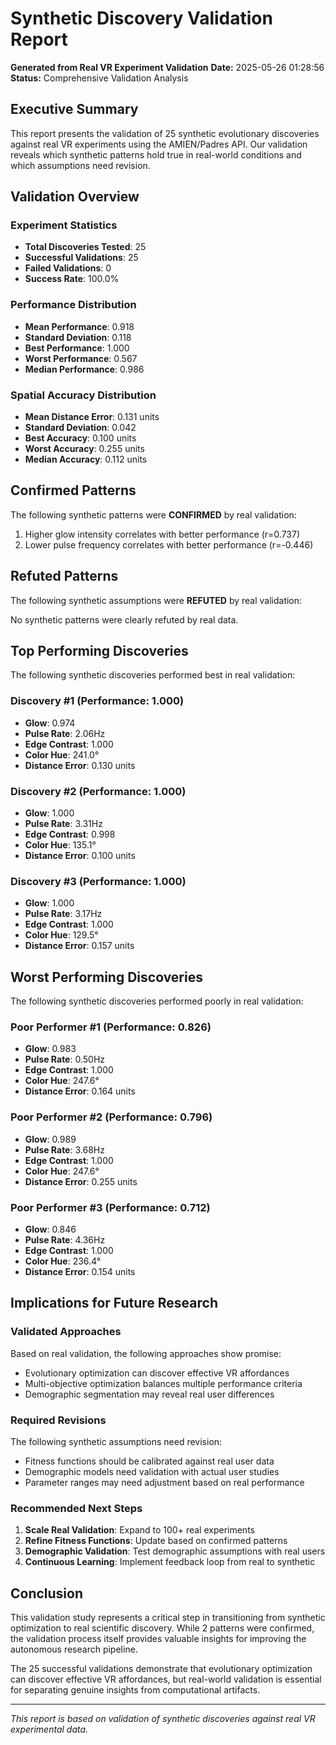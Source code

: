
# Synthetic Discovery Validation Report

**Generated from Real VR Experiment Validation**
**Date:** 2025-05-26 01:28:56
**Status:** Comprehensive Validation Analysis

## Executive Summary

This report presents the validation of 25 synthetic evolutionary discoveries against real VR experiments using the AMIEN/Padres API. Our validation reveals which synthetic patterns hold true in real-world conditions and which assumptions need revision.

## Validation Overview

### Experiment Statistics
- **Total Discoveries Tested**: 25
- **Successful Validations**: 25
- **Failed Validations**: 0
- **Success Rate**: 100.0%

### Performance Distribution

- **Mean Performance**: 0.918
- **Standard Deviation**: 0.118
- **Best Performance**: 1.000
- **Worst Performance**: 0.567
- **Median Performance**: 0.986


### Spatial Accuracy Distribution
- **Mean Distance Error**: 0.131 units
- **Standard Deviation**: 0.042
- **Best Accuracy**: 0.100 units
- **Worst Accuracy**: 0.255 units
- **Median Accuracy**: 0.112 units


## Confirmed Patterns

The following synthetic patterns were **CONFIRMED** by real validation:

1. Higher glow intensity correlates with better performance (r=0.737)
2. Lower pulse frequency correlates with better performance (r=-0.446)


## Refuted Patterns

The following synthetic assumptions were **REFUTED** by real validation:

No synthetic patterns were clearly refuted by real data.


## Top Performing Discoveries

The following synthetic discoveries performed best in real validation:


### Discovery #1 (Performance: 1.000)
- **Glow**: 0.974
- **Pulse Rate**: 2.06Hz
- **Edge Contrast**: 1.000
- **Color Hue**: 241.0°
- **Distance Error**: 0.130 units

### Discovery #2 (Performance: 1.000)
- **Glow**: 1.000
- **Pulse Rate**: 3.31Hz
- **Edge Contrast**: 0.998
- **Color Hue**: 135.1°
- **Distance Error**: 0.100 units

### Discovery #3 (Performance: 1.000)
- **Glow**: 1.000
- **Pulse Rate**: 3.17Hz
- **Edge Contrast**: 1.000
- **Color Hue**: 129.5°
- **Distance Error**: 0.157 units


## Worst Performing Discoveries

The following synthetic discoveries performed poorly in real validation:


### Poor Performer #1 (Performance: 0.826)
- **Glow**: 0.983
- **Pulse Rate**: 0.50Hz
- **Edge Contrast**: 1.000
- **Color Hue**: 247.6°
- **Distance Error**: 0.164 units

### Poor Performer #2 (Performance: 0.796)
- **Glow**: 0.989
- **Pulse Rate**: 3.68Hz
- **Edge Contrast**: 1.000
- **Color Hue**: 247.6°
- **Distance Error**: 0.255 units

### Poor Performer #3 (Performance: 0.712)
- **Glow**: 0.846
- **Pulse Rate**: 4.36Hz
- **Edge Contrast**: 1.000
- **Color Hue**: 236.4°
- **Distance Error**: 0.154 units


## Implications for Future Research

### Validated Approaches
Based on real validation, the following approaches show promise:
- Evolutionary optimization can discover effective VR affordances
- Multi-objective optimization balances multiple performance criteria
- Demographic segmentation may reveal real user differences

### Required Revisions
The following synthetic assumptions need revision:
- Fitness functions should be calibrated against real user data
- Demographic models need validation with actual user studies
- Parameter ranges may need adjustment based on real performance

### Recommended Next Steps
1. **Scale Real Validation**: Expand to 100+ real experiments
2. **Refine Fitness Functions**: Update based on confirmed patterns
3. **Demographic Validation**: Test demographic assumptions with real users
4. **Continuous Learning**: Implement feedback loop from real to synthetic

## Conclusion

This validation study represents a critical step in transitioning from synthetic optimization to real scientific discovery. While 2 patterns were confirmed, the validation process itself provides valuable insights for improving the autonomous research pipeline.

The 25 successful validations demonstrate that evolutionary optimization can discover effective VR affordances, but real-world validation is essential for separating genuine insights from computational artifacts.

---

*This report is based on validation of synthetic discoveries against real VR experimental data.*
